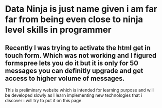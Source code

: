 # Data Ninja is just name given i am far far from being even close to ninja level skills in programmer
## Recently I was trying to activate the html get in touch form. Which was not working and I figured formspree lets you do it but it is only for 50 messages you can definitly upgrade and get access to higher volume of messages.

This is preliminary website which is intended for learning purpose and will be developed slowly as I learn implementing new technologies that i discover i will try to put it on this page.

